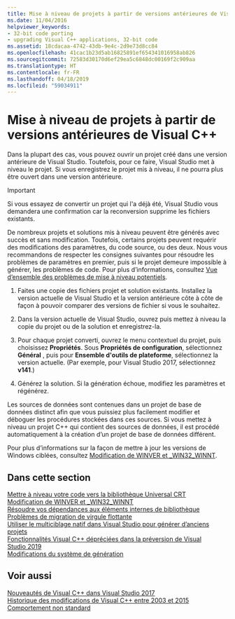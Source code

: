 ```yaml
---
title: Mise à niveau de projets à partir de versions antérieures de Visual C++
ms.date: 11/04/2016
helpviewer_keywords:
- 32-bit code porting
- upgrading Visual C++ applications, 32-bit code
ms.assetid: 18cdacaa-4742-43db-9e4c-2d9e73d8cc84
ms.openlocfilehash: 41cac1b23d5ab16825891ef654341016958ab826
ms.sourcegitcommit: 72583d30170d6ef29ea5c6848dc00169f2c909aa
ms.translationtype: HT
ms.contentlocale: fr-FR
ms.lasthandoff: 04/18/2019
ms.locfileid: "59034911"
---
```

# <a name="upgrading-projects-from-earlier-versions-of-visual-c"></a>Mise à niveau de projets à partir de versions antérieures de Visual C++

Dans la plupart des cas, vous pouvez ouvrir un projet créé dans une version antérieure de Visual Studio. Toutefois, pour ce faire, Visual Studio met à niveau le projet. Si vous enregistrez le projet mis à niveau, il ne pourra plus être ouvert dans une version antérieure.

> [!IMPORTANT]
> Si vous essayez de convertir un projet qui l'a déjà été, Visual Studio vous demandera une confirmation car la reconversion supprime les fichiers existants.

De nombreux projets et solutions mis à niveau peuvent être générés avec succès et sans modification. Toutefois, certains projets peuvent requérir des modifications des paramètres, du code source, ou des deux. Nous vous recommandons de respecter les consignes suivantes pour résoudre les problèmes de paramètres en premier, puis si le projet demeure impossible à générer, les problèmes de code. Pour plus d’informations, consultez [Vue d’ensemble des problèmes de mise à niveau potentiels](../porting/overview-of-potential-upgrade-issues-visual-cpp.md).

1. Faites une copie des fichiers projet et solution existants. Installez la version actuelle de Visual Studio et la version antérieure côte à côte de façon à pouvoir comparer des versions de fichier si vous le souhaitez.

2. Dans la version actuelle de Visual Studio, ouvrez puis mettez à niveau la copie du projet ou de la solution et enregistrez-la.

3. Pour chaque projet converti, ouvrez le menu contextuel du projet, puis choisissez **Propriétés**. Sous **Propriétés de configuration**, sélectionnez **Général** , puis pour **Ensemble d'outils de plateforme**, sélectionnez la version actuelle. (Par exemple, pour Visual Studio 2017, sélectionnez **v141**.)

4. Générez la solution. Si la génération échoue, modifiez les paramètres et régénérez.

Les sources de données sont contenues dans un projet de base de données distinct afin que vous puissiez plus facilement modifier et déboguer les procédures stockées dans ces sources. Si vous mettez à niveau un projet C++ qui contient des sources de données, il est procédé automatiquement à la création d’un projet de base de données différent.

Pour plus d’informations sur la façon de mettre à jour les versions de Windows ciblées, consultez [Modification de WINVER et _WIN32_WINNT](../porting/modifying-winver-and-win32-winnt.md).

## <a name="in-this-section"></a>Dans cette section

[Mettre à niveau votre code vers la bibliothèque Universal CRT](upgrade-your-code-to-the-universal-crt.md)<br/>
[Modification de WINVER et _WIN32_WINNT](modifying-winver-and-win32-winnt.md)<br/>
[Résoudre vos dépendances aux éléments internes de bibliothèque](fix-your-dependencies-on-library-internals.md)<br/>
[Problèmes de migration de virgule flottante](floating-point-migration-issues.md)<br/>
[Utiliser le multiciblage natif dans Visual Studio pour générer d’anciens projets](use-native-multi-targeting.md)<br/>
[Fonctionnalités Visual C++ dépréciées dans la préversion de Visual Studio 2019](features-deprecated-in-visual-studio.md)<br/>
[Modifications du système de génération](build-system-changes.md)<br/>

## <a name="see-also"></a>Voir aussi

[Nouveautés de Visual C++ dans Visual Studio 2017](../overview/what-s-new-for-visual-cpp-in-visual-studio.md)<br/>
[Historique des modifications de Visual C++ entre 2003 et 2015](../porting/visual-cpp-change-history-2003-2015.md)<br/>
[Comportement non standard](../cpp/nonstandard-behavior.md)
